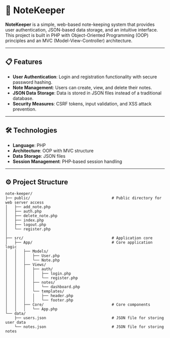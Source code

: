 # 📝 NoteKeeper

**NoteKeeper** is a simple, web-based note-keeping system that provides user authentication, JSON-based data storage, and an intuitive interface. This project is built in PHP with Object-Oriented Programming (OOP) principles and an MVC (Model-View-Controller) architecture.

---

## 📋 Features

- **User Authentication**: Login and registration functionality with secure password hashing.
- **Note Management**: Users can create, view, and delete their notes.
- **JSON Data Storage**: Data is stored in JSON files instead of a traditional database.
- **Security Measures**: CSRF tokens, input validation, and XSS attack prevention.

---

## 🛠 Technologies

- **Language**: PHP
- **Architecture**: OOP with MVC structure
- **Data Storage**: JSON files
- **Session Management**: PHP-based session handling

---

## ⚙️ Project Structure

```plaintext
note-keeper/
├── public/                                    # Public directory for web server access
│   ├── add_note.php
│   ├── auth.php
│   ├── delete_note.php
│   ├── index.php 
│   ├── logout.php
│   └── register.php
│ 
├── src/                                       # Application core
│   ├── App/                                   # Core application logic
│   │   ├── Models/
│   │   │   ├── User.php
│   │   │   └── Note.php
│   │   ├── Views/
│   │   │   ├── auth/
│   │   │   │   ├── login.php
│   │   │   │   └── register.php
│   │   │   ├── notes/
│   │   │   │   └── dashboard.php
│   │   │   └── templates/
│   │   │   │   ├── header.php
│   │   │   │   └── footer.php
│   │   ├── Core/                              # Core components
│   │   │   └── App.php
└── data/
    ├── users.json                             # JSON file for storing user data
    └── notes.json                             # JSON file for storing notes
